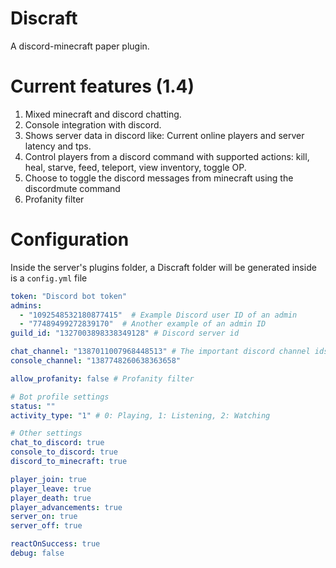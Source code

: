# Discraft
A discord-minecraft paper plugin.

# Current features (1.4)
1. Mixed minecraft and discord chatting.
2. Console integration with discord.
3. Shows server data in discord like: Current online players and server latency and tps.
4. Control players from a discord command with supported actions: kill, heal, starve, feed, teleport, view inventory, toggle OP.
5. Choose to toggle the discord messages from minecraft using the discordmute command
6. Profanity filter

# Configuration
Inside the server's plugins folder, a Discraft folder will be generated inside is a `config.yml` file
```yml
token: "Discord bot token"
admins:
  - "1092548532180877415"  # Example Discord user ID of an admin
  - "77489499272839170"  # Another example of an admin ID
guild_id: "1327003898338349128" # Discord server id

chat_channel: "1387011007968448513" # The important discord channel ids
console_channel: "1387748260638363658"

allow_profanity: false # Profanity filter

# Bot profile settings
status: ""
activity_type: "1" # 0: Playing, 1: Listening, 2: Watching

# Other settings
chat_to_discord: true
console_to_discord: true
discord_to_minecraft: true

player_join: true
player_leave: true
player_death: true
player_advancements: true
server_on: true
server_off: true

reactOnSuccess: true
debug: false
```

